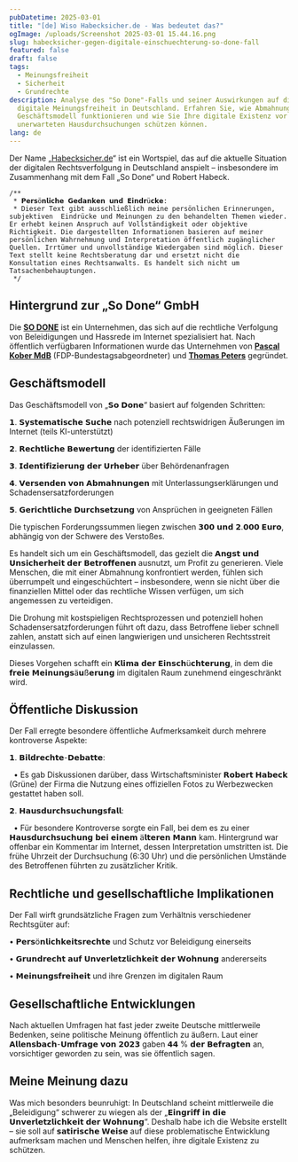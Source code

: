 ```yaml
---
pubDatetime: 2025-03-01
title: "[de] Wiso Habecksicher.de - Was bedeutet das?"
ogImage: /uploads/Screenshot 2025-03-01 15.44.16.png
slug: habecksicher-gegen-digitale-einschuechterung-so-done-fall
featured: false
draft: false
tags:
  - Meinungsfreiheit
  - Sicherheit
  - Grundrechte
description: Analyse des "So Done"-Falls und seiner Auswirkungen auf die
  digitale Meinungsfreiheit in Deutschland. Erfahren Sie, wie Abmahnungen als
  Geschäftsmodell funktionieren und wie Sie Ihre digitale Existenz vor
  unerwarteten Hausdurchsuchungen schützen können.
lang: de
---
```

Der Name „[Habecksicher.de](http://Habecksicher.de)“ ist ein Wortspiel, das auf die aktuelle Situation der digitalen Rechtsverfolgung in Deutschland anspielt – insbesondere im Zusammenhang mit dem Fall „So Done“ und Robert Habeck.

```
/**
 * 𝗣𝗲𝗿𝘀ö𝗻𝗹𝗶𝗰𝗵𝗲 𝗚𝗲𝗱𝗮𝗻𝗸𝗲𝗻 𝘂𝗻𝗱 𝗘𝗶𝗻𝗱𝗿ü𝗰𝗸𝗲:
 * Dieser Text gibt ausschließlich meine persönlichen Erinnerungen, subjektiven  Eindrücke und Meinungen zu den behandelten Themen wieder. Er erhebt keinen Anspruch auf Vollständigkeit oder objektive Richtigkeit. Die dargestellten Informationen basieren auf meiner persönlichen Wahrnehmung und Interpretation öffentlich zugänglicher Quellen. Irrtümer und unvollständige Wiedergaben sind möglich. Dieser Text stellt keine Rechtsberatung dar und ersetzt nicht die Konsultation eines Rechtsanwalts. Es handelt sich nicht um Tatsachenbehauptungen.
 */
```

## Hintergrund zur „So Done“ GmbH

Die [**SO DONE**](https://www.linkedin.com/feed/#) ist ein Unternehmen, das sich auf die rechtliche Verfolgung von Beleidigungen und Hassrede im Internet spezialisiert hat. Nach öffentlich verfügbaren Informationen wurde das Unternehmen von [**Pascal Kober MdB**](https://www.linkedin.com/feed/#) (FDP-Bundestagsabgeordneter) und [**Thomas Peters**](https://www.linkedin.com/feed/#) gegründet.

## Geschäftsmodell

Das Geschäftsmodell von „𝗦𝗼 𝗗𝗼𝗻𝗲“ basiert auf folgenden Schritten:

𝟭. 𝗦𝘆𝘀𝘁𝗲𝗺𝗮𝘁𝗶𝘀𝗰𝗵𝗲 𝗦𝘂𝗰𝗵𝗲 nach potenziell rechtswidrigen Äußerungen im Internet (teils KI-unterstützt)

𝟮. 𝗥𝗲𝗰𝗵𝘁𝗹𝗶𝗰𝗵𝗲 𝗕𝗲𝘄𝗲𝗿𝘁𝘂𝗻𝗴 der identifizierten Fälle

𝟯. 𝗜𝗱𝗲𝗻𝘁𝗶𝗳𝗶𝘇𝗶𝗲𝗿𝘂𝗻𝗴 𝗱𝗲𝗿 𝗨𝗿𝗵𝗲𝗯𝗲𝗿 über Behördenanfragen

𝟰. 𝗩𝗲𝗿𝘀𝗲𝗻𝗱𝗲𝗻 𝘃𝗼𝗻 𝗔𝗯𝗺𝗮𝗵𝗻𝘂𝗻𝗴𝗲𝗻 mit Unterlassungserklärungen und Schadensersatzforderungen

𝟱. 𝗚𝗲𝗿𝗶𝗰𝗵𝘁𝗹𝗶𝗰𝗵𝗲 𝗗𝘂𝗿𝗰𝗵𝘀𝗲𝘁𝘇𝘂𝗻𝗴 von Ansprüchen in geeigneten Fällen

Die typischen Forderungssummen liegen zwischen 𝟯𝟬𝟬 𝘂𝗻𝗱 𝟮.𝟬𝟬𝟬 𝗘𝘂𝗿𝗼, abhängig von der Schwere des Verstoßes.

Es handelt sich um ein Geschäftsmodell, das gezielt die 𝗔𝗻𝗴𝘀𝘁 𝘂𝗻𝗱 𝗨𝗻𝘀𝗶𝗰𝗵𝗲𝗿𝗵𝗲𝗶𝘁 𝗱𝗲𝗿 𝗕𝗲𝘁𝗿𝗼𝗳𝗳𝗲𝗻𝗲𝗻 ausnutzt, um Profit zu generieren. Viele Menschen, die mit einer Abmahnung konfrontiert werden, fühlen sich überrumpelt und eingeschüchtert – insbesondere, wenn sie nicht über die finanziellen Mittel oder das rechtliche Wissen verfügen, um sich angemessen zu verteidigen.

Die Drohung mit kostspieligen Rechtsprozessen und potenziell hohen Schadensersatzforderungen führt oft dazu, dass Betroffene lieber schnell zahlen, anstatt sich auf einen langwierigen und unsicheren Rechtsstreit einzulassen.

Dieses Vorgehen schafft ein 𝗞𝗹𝗶𝗺𝗮 𝗱𝗲𝗿 𝗘𝗶𝗻𝘀𝗰𝗵ü𝗰𝗵𝘁𝗲𝗿𝘂𝗻𝗴, in dem die 𝗳𝗿𝗲𝗶𝗲 𝗠𝗲𝗶𝗻𝘂𝗻𝗴𝘀ä𝘂ß𝗲𝗿𝘂𝗻𝗴 im digitalen Raum zunehmend eingeschränkt wird.

## Öffentliche Diskussion

Der Fall erregte besondere öffentliche Aufmerksamkeit durch mehrere kontroverse Aspekte:

𝟭. 𝗕𝗶𝗹𝗱𝗿𝗲𝗰𝗵𝘁𝗲-𝗗𝗲𝗯𝗮𝘁𝘁𝗲:

  • Es gab Diskussionen darüber, dass Wirtschaftsminister 𝗥𝗼𝗯𝗲𝗿𝘁 𝗛𝗮𝗯𝗲𝗰𝗸 (Grüne) der Firma die Nutzung eines offiziellen Fotos zu Werbezwecken gestattet haben soll.

𝟮. 𝗛𝗮𝘂𝘀𝗱𝘂𝗿𝗰𝗵𝘀𝘂𝗰𝗵𝘂𝗻𝗴𝘀𝗳𝗮𝗹𝗹:

  • Für besondere Kontroverse sorgte ein Fall, bei dem es zu einer 𝗛𝗮𝘂𝘀𝗱𝘂𝗿𝗰𝗵𝘀𝘂𝗰𝗵𝘂𝗻𝗴 𝗯𝗲𝗶 𝗲𝗶𝗻𝗲𝗺 ä𝗹𝘁𝗲𝗿𝗲𝗻 𝗠𝗮𝗻𝗻 kam. Hintergrund war offenbar ein Kommentar im Internet, dessen Interpretation umstritten ist. Die frühe Uhrzeit der Durchsuchung (6:30 Uhr) und die persönlichen Umstände des Betroffenen führten zu zusätzlicher Kritik.

## Rechtliche und gesellschaftliche Implikationen

Der Fall wirft grundsätzliche Fragen zum Verhältnis verschiedener Rechtsgüter auf:

• 𝗣𝗲𝗿𝘀ö𝗻𝗹𝗶𝗰𝗵𝗸𝗲𝗶𝘁𝘀𝗿𝗲𝗰𝗵𝘁𝗲 und Schutz vor Beleidigung einerseits

• 𝗚𝗿𝘂𝗻𝗱𝗿𝗲𝗰𝗵𝘁 𝗮𝘂𝗳 𝗨𝗻𝘃𝗲𝗿𝗹𝗲𝘁𝘇𝗹𝗶𝗰𝗵𝗸𝗲𝗶𝘁 𝗱𝗲𝗿 𝗪𝗼𝗵𝗻𝘂𝗻𝗴 andererseits

• 𝗠𝗲𝗶𝗻𝘂𝗻𝗴𝘀𝗳𝗿𝗲𝗶𝗵𝗲𝗶𝘁 und ihre Grenzen im digitalen Raum

## Gesellschaftliche Entwicklungen

Nach aktuellen Umfragen hat fast jeder zweite Deutsche mittlerweile Bedenken, seine politische Meinung öffentlich zu äußern. Laut einer 𝗔𝗹𝗹𝗲𝗻𝘀𝗯𝗮𝗰𝗵-𝗨𝗺𝗳𝗿𝗮𝗴𝗲 𝘃𝗼𝗻 𝟮𝟬𝟮𝟯 gaben 𝟰𝟰 % 𝗱𝗲𝗿 𝗕𝗲𝗳𝗿𝗮𝗴𝘁𝗲𝗻 an, vorsichtiger geworden zu sein, was sie öffentlich sagen.

## Meine Meinung dazu

Was mich besonders beunruhigt: In Deutschland scheint mittlerweile die „Beleidigung“ schwerer zu wiegen als der „𝗘𝗶𝗻𝗴𝗿𝗶𝗳𝗳 𝗶𝗻 𝗱𝗶𝗲 𝗨𝗻𝘃𝗲𝗿𝗹𝗲𝘁𝘇𝗹𝗶𝗰𝗵𝗸𝗲𝗶𝘁 𝗱𝗲𝗿 𝗪𝗼𝗵𝗻𝘂𝗻𝗴“. Deshalb habe ich die Website erstellt – sie soll auf 𝘀𝗮𝘁𝗶𝗿𝗶𝘀𝗰𝗵𝗲 𝗪𝗲𝗶𝘀𝗲 auf diese problematische Entwicklung aufmerksam machen und Menschen helfen, ihre digitale Existenz zu schützen.
